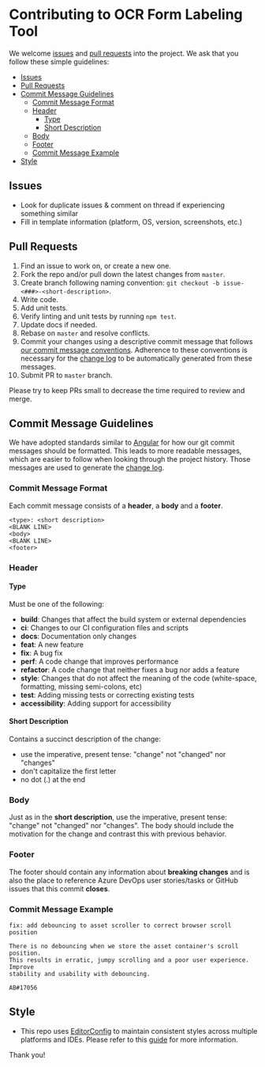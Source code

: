 # Contributing to OCR Form Labeling Tool

We welcome [issues](https://github.com/Microsoft/OCR-Form-Tools/issues) and [pull requests](https://github.com/Microsoft/OCR-Form-Tools/pulls) into the project. We ask that you follow these simple guidelines:

<!-- generated using: https://www.npmjs.com/package/markdown-toc-->
<!-- command: `markdown-toc -i CONTRIBUTING.md --bullets "*"`-->

<!-- toc -->

* [Issues](#issues)
* [Pull Requests](#pull-requests)
* [Commit Message Guidelines](#commit-message-guidelines)
  * [Commit Message Format](#commit-message-format)
  * [Header](#header)
    * [Type](#type)
    * [Short Description](#short-description)
  * [Body](#body)
  * [Footer](#footer)
  * [Commit Message Example](#commit-message-example)
* [Style](#style)

<!-- tocstop -->

## Issues

* Look for duplicate issues & comment on thread if experiencing something similar
* Fill in template information (platform, OS, version, screenshots, etc.)

## Pull Requests

1. Find an issue to work on, or create a new one.
1. Fork the repo and/or pull down the latest changes from `master`.
1. Create branch following naming convention: `git checkout -b issue-<###>-<short-description>`.
1. Write code.
1. Add unit tests.
1. Verify linting and unit tests by running `npm test`.
1. Update docs if needed.
1. Rebase on `master` and resolve conflicts.
1. Commit your changes using a descriptive commit message that follows [our commit message conventions](#commit-message-guidelines). Adherence to these conventions is necessary for the [change log](CHANGELOG.md) to be automatically generated from these messages.
1. Submit PR to `master` branch.

Please try to keep PRs small to decrease the time required to review and merge.

## Commit Message Guidelines

We have adopted standards similar to [Angular](https://github.com/angular/angular/blob/master/CONTRIBUTING.md#commit) for how our git commit messages should be formatted. This leads to more readable messages, which are easier to follow when looking through the project history. Those messages are used to generate the [change log](CHANGELOG.md).

### Commit Message Format

Each commit message consists of a **header**, a **body** and a **footer**.

```text
<type>: <short description>
<BLANK LINE>
<body>
<BLANK LINE>
<footer>
```

### Header

#### Type

Must be one of the following:

* **build**: Changes that affect the build system or external dependencies
* **ci**: Changes to our CI configuration files and scripts
* **docs**: Documentation only changes
* **feat**: A new feature
* **fix**: A bug fix
* **perf**: A code change that improves performance
* **refactor**: A code change that neither fixes a bug nor adds a feature
* **style**: Changes that do not affect the meaning of the code (white-space, formatting, missing semi-colons, etc)
* **test**: Adding missing tests or correcting existing tests
* **accessibility**: Adding support for accessibility

#### Short Description

Contains a succinct description of the change:

* use the imperative, present tense: "change" not "changed" nor "changes"
* don't capitalize the first letter
* no dot (.) at the end

### Body

Just as in the **short description**, use the imperative, present tense: "change" not "changed" nor "changes".
The body should include the motivation for the change and contrast this with previous behavior.

### Footer

The footer should contain any information about **breaking changes** and is also the place to
reference Azure DevOps user stories/tasks or GitHub issues that this commit **closes**.

### Commit Message Example

```text
fix: add debouncing to asset scroller to correct browser scroll position

There is no debouncing when we store the asset container's scroll position.
This results in erratic, jumpy scrolling and a poor user experience. Improve
stability and usability with debouncing.

AB#17056
```

## Style

* This repo uses [EditorConfig](https://editorconfig.org/) to maintain consistent styles across multiple platforms and IDEs. Please refer to
   this [guide](docs/STYLE.md) for more information.

Thank you!